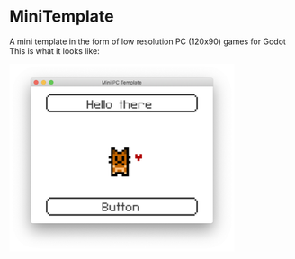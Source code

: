 # MiniTemplate
A mini template in the form of low resolution PC (120x90) games for Godot  
This is what it looks like:  

<img src="https://github.com/YZnoodle/MiniPCTemplate/blob/master/resource/result.png" width="400" />
